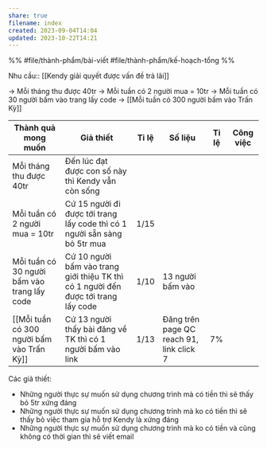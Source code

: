 ```yaml
---
share: true
filename: index
created: 2023-09-04T14:04
updated: 2023-10-22T14:21
---
```

%%
#file/thành-phẩm/bài-viết 
#file/thành-phẩm/kế-hoạch-tổng
%%

Nhu cầu:: [[Kendy giải quyết được vấn đề trả lãi]] 

 → Mỗi tháng thu được 40tr
 → Mỗi tuần có 2 người mua = 10tr
 → Mỗi tuần có 30 người bấm vào trang lấy code
 → [[Mỗi tuần có 300 người bấm vào Trấn Kỳ]]


| Thành quả mong muốn                         | Giả thiết                                                                          | Tỉ lệ | Số liệu                                  | Tỉ lệ | Công việc |
| ------------------------------------------- | ---------------------------------------------------------------------------------- | ----- | ---------------------------------------- | ----- | --------- |
| Mỗi tháng thu được 40tr                     | Đến lúc đạt được con số này thì Kendy vẫn còn sống                                 |       |                                          |       |           |
| Mỗi tuần có 2 người mua = 10tr              | Cứ 15 người đi được tới trang lấy code thì có 1 người sẵn sàng bỏ 5tr mua          | 1/15  |                                          |       |           |
| Mỗi tuần có 30 người bấm vào trang lấy code | Cứ 10 người bấm vào trang giới thiệu TK thì có 1 người đến được tới trang lấy code | 1/10  | 13 người bấm vào                         |       |           |
| [[Mỗi tuần có 300 người bấm vào Trấn Kỳ]]   | Cứ 13 người thấy bài đăng về TK thì có 1 người bấm vào link                        | 1/13  | Đăng trên page QC reach 91, link click 7 | 7%    |           |

Các giả thiết:
- Những người thực sự muốn sử dụng chương trình mà có tiền thì sẽ thấy bỏ 5tr xứng đáng 
- Những người thực sự muốn sử dụng chương trình mà ko có tiền thì sẽ thấy bỏ việc tham gia hỗ trợ Kendy là xứng đáng
- Những người thực sự muốn sử dụng chương trình mà ko có tiền và cũng không có thời gian thì sẽ viết email